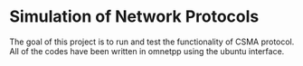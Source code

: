 # Simulation of Network Protocols
The goal of this project is to run and test the functionality of CSMA protocol. All of the codes have been written in omnetpp using the ubuntu interface.
